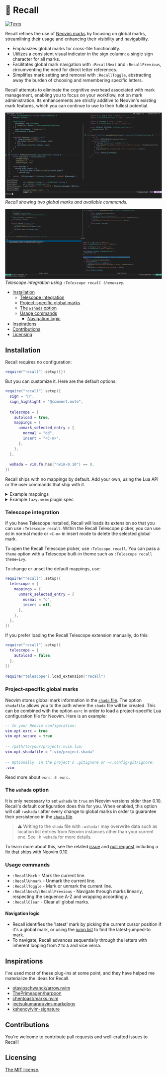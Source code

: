 # 🔖 Recall

[![Tests](https://github.com/fnune/recall.nvim/actions/workflows/test.yml/badge.svg)](https://github.com/fnune/recall.nvim/actions/workflows/test.yml)

Recall refines the use of [Neovim marks][marks] by focusing on global marks,
streamlining their usage and enhancing their visibility and navigability.

- Emphasizes global marks for cross-file functionality.
- Utilizes a consistent visual indicator in the sign column: a single sign
  character for all marks.
- Facilitates global mark navigation with `:RecallNext` and `:RecallPrevious`,
  circumventing the need for direct letter references.
- Simplifies mark setting and removal with `:RecallToggle`, abstracting away
  the burden of choosing and remembering specific letters.

Recall attempts to eliminate the cognitive overhead associated with mark
management, enabling you to focus on your workflow, not on mark administration.
Its enhancements are strictly additive to Neovim's existing mark features,
which you can continue to use to their fullest potential.

![recall](./recall.png)
_Recall showing two global marks and available commands._

![recall telescope](./recall-telescope.png)
_Telescope integration using `:Telescope recall theme=ivy`._

[marks]: https://neovim.io/doc/user/motion.html#mark-motions

<!-- vim-markdown-toc GFM -->

* [Installation](#installation)
  * [Telescope integration](#telescope-integration)
  * [Project-specific global marks](#project-specific-global-marks)
  * [The `wshada` option](#the-wshada-option)
  * [Usage commands](#usage-commands)
    * [Navigation logic](#navigation-logic)
* [Inspirations](#inspirations)
* [Contributions](#contributions)
* [Licensing](#licensing)

<!-- vim-markdown-toc -->

## Installation

Recall requires no configuration:

```lua
require("recall").setup({})
```

But you can customize it. Here are the default options:

```lua
require("recall").setup({
  sign = "",
  sign_highlight = "@comment.note",

  telescope = {
    autoload = true,
    mappings = {
      unmark_selected_entry = {
        normal = "dd",
        insert = "<C-m>",
      },
    },
  },

  wshada = vim.fn.has("nvim-0.10") == 0,
})
```

Recall ships with no mappings by default. Add your own, using the Lua API or
the user commands that ship with it.

<details>
<summary>Example mappings</summary>

```lua
-- Using commands:
vim.keymap.set("n", "<leader>mm", ":RecallToggle<CR>", { noremap = true, silent = true })
vim.keymap.set("n", "<leader>mn", ":RecallNext<CR>", { noremap = true, silent = true })
vim.keymap.set("n", "<leader>mp", ":RecallPrevious<CR>", { noremap = true, silent = true })
vim.keymap.set("n", "<leader>mc", ":RecallClear<CR>", { noremap = true, silent = true })
vim.keymap.set("n", "<leader>ml", ":Telescope recall<CR>", { noremap = true, silent = true })

-- Using the Lua API:
local recall = require("recall")

vim.keymap.set("n", "<leader>mm", recall.toggle, { noremap = true, silent = true })
vim.keymap.set("n", "<leader>mn", recall.goto_next, { noremap = true, silent = true })
vim.keymap.set("n", "<leader>mp", recall.goto_prev, { noremap = true, silent = true })
vim.keymap.set("n", "<leader>mc", recall.clear, { noremap = true, silent = true })
vim.keymap.set("n", "<leader>ml", ":Telescope recall<CR>", { noremap = true, silent = true })
```

</details>

<details>
<summary>Example <code>lazy.nvim</code> plugin spec</summary>

```lua
{
  "fnune/recall.nvim",
  version = "*",
  config = function()
    local recall = require("recall")

    recall.setup({})

    vim.keymap.set("n", "<leader>mm", recall.toggle, { noremap = true, silent = true })
    vim.keymap.set("n", "<leader>mn", recall.goto_next, { noremap = true, silent = true })
    vim.keymap.set("n", "<leader>mp", recall.goto_prev, { noremap = true, silent = true })
    vim.keymap.set("n", "<leader>mc", recall.clear, { noremap = true, silent = true })
    vim.keymap.set("n", "<leader>ml", ":Telescope recall<CR>", { noremap = true, silent = true })
  end
}
```

</details>

### Telescope integration

If you have Telescope installed, Recall will loads its extension so that you
can use `:Telescope recall`. Within the Recall Telescope picker, you can use
`dd` in normal mode or `<C-m>` in insert mode to delete the selected global
mark.

To open the Recall Telescope picker, use `:Telecope recall`. You can pass a
`theme` option with a Telescope built-in theme such as `:Telescope recall
theme=ivy`.

To change or unset the default mappings, use:

```lua
require("recall").setup({
  telescope = {
    mappings = {
      unmark_selected_entry = {
        normal = "d",
        insert = nil,
      },
    },
  },
})
```

If you prefer loading the Recall Telescope extension manually, do this:

```lua
require("recall").setup({
  telescope = {
    autoload = false,
  },
})

require("telescope").load_extension("recall")
```

### Project-specific global marks

Neovim stores global mark information in the [`shada` file][shada-docs]. The
option `shadafile` allows you to the path where the `shada` file will be
created. This can be combined with the option `exrc` in order to load a
project-specific Lua configuration file for Neovim. Here is an example:

```lua
-- In your Neovim configuration:
vim.opt.exrc = true
vim.opt.secure = true

-- /path/to/your/project/.nvim.lua:
vim.opt.shadafile = ".vim/project.shada"

-- Optionally, in the project's .gitignore or ~/.config/git/ignore:
.vim
```

Read more about `exrc`: `:h exrc`.

[shada-docs]: https://neovim.io/doc/user/starting.html#shada

### The `wshada` option

It is only necessary to set `wshada` to `true` on Neovim versions older than
0.10. Recall's default configuration does this for you. When enabled, this
option will call `:wshada!` after every change to global marks in order to
guarantee their persistence in the [`shada` file][shada-docs].

> ⚠️ Writing to the `shada` file with `:wshada!` may overwrite data such as
> location list entries from Neovim instances other than your current one. See
> `:h wshada` for more details.

To learn more about this, see the related [issue][shada-issue] and [pull
request][shada-pr] including a fix that ships with Neovim 0.10.

[shada-docs]: https://neovim.io/doc/user/starting.html#shada
[shada-issue]: https://github.com/neovim/neovim/issues/4295
[shada-pr]: https://github.com/neovim/neovim/pull/24936

### Usage commands

- `:RecallMark` - Mark the current line.
- `:RecallUnmark` - Unmark the current line.
- `:RecallToggle` - Mark or unmark the current line.
- `:RecallNext`/`:RecallPrevious` - Navigate through marks linearly, respecting
  the sequence A-Z and wrapping accordingly.
- `:RecallClear` - Clear all global marks.

#### Navigation logic

- Recall identifies the 'latest' mark by picking the current cursor position if
  it's a global mark, or using the [jump list][jumplist] to find the
  latest-jumped-to mark.
- To navigate, Recall advances sequentially through the letters with inherent
  looping from `Z` to `A` and vice versa.

[jumplist]: https://neovim.io/doc/user/motion.html#jump-motions

## Inspirations

I've used most of these plug-ins at some point, and they have helped me
materialize the ideas for Recall.

- [otavioschwanck/arrow.nvim](https://github.com/otavioschwanck/arrow.nvim)
- [ThePrimeagen/harpoon](https://github.com/ThePrimeagen/harpoon)
- [chentoast/marks.nvim](https://github.com/chentoast/marks.nvim)
- [jeetsukumaran/vim-markology](https://github.com/jeetsukumaran/vim-markology)
- [kshenoy/vim-signature](https://github.com/kshenoy/vim-signature)

## Contributions

You're welcome to contribute pull requests and well-crafted issues to Recall!

## Licensing

[The MIT license](./LICENSE.md).
